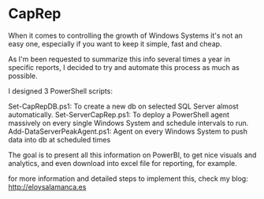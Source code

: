 # CapRep

When it comes to controlling the growth of Windows Systems it's not an easy one, especially if you want to keep it simple, fast and cheap.

As I'm been requested to summarize this info several times a year in specific reports, I decided to try and automate this process as much as possible.

I designed 3 PowerShell scripts:

Set-CapRepDB.ps1: To create a new db on selected SQL Server almost automatically.
Set-ServerCapRep.ps1: To deploy a PowerShell agent massively on every single Windows System and schedule intervals to run.
Add-DataServerPeakAgent.ps1: Agent on every Windows System to push data into db at scheduled times

The goal is to present all this information on PowerBI, to get nice visuals and analytics, and even download into excel file for reporting, for example.

for more information and detailed steps to implement this, check my blog: http://eloysalamanca.es
